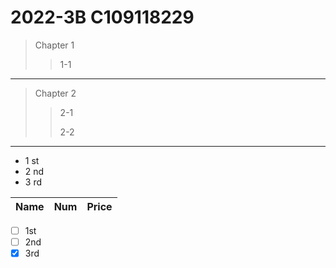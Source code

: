 # 2022-3B C109118229
>Chapter 1
>>1-1
---
>Chapter 2
>>2-1
>>
>>2-2
---
* 1 st
* 2 nd
* 3 rd



| Name | Num | Price |
|:-----| :------:| -----:|





-  [ ] 1st
-  [ ] 2nd
-  [x] 3rd
